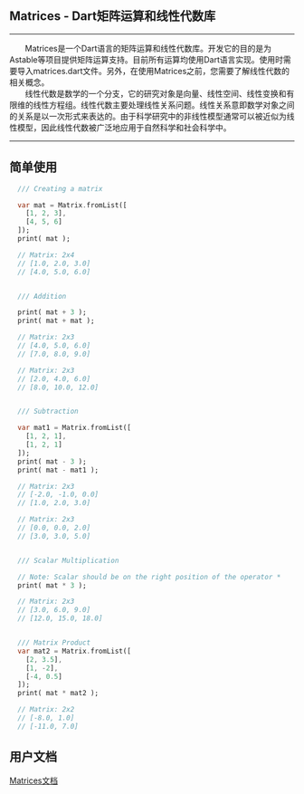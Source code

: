 ## Matrices - Dart矩阵运算和线性代数库  

****

&nbsp;&nbsp;&nbsp;&nbsp;&nbsp;&nbsp;&nbsp;Matrices是一个Dart语言的矩阵运算和线性代数库。开发它的目的是为Astable等项目提供矩阵运算支持。目前所有运算均使用Dart语言实现。使用时需要导入matrices.dart文件。另外，在使用Matrices之前，您需要了解线性代数的相关概念。<br>
&nbsp;&nbsp;&nbsp;&nbsp;&nbsp;&nbsp;&nbsp;线性代数是数学的一个分支，它的研究对象是向量、线性空间、线性变换和有限维的线性方程组。线性代数主要处理线性关系问题。线性关系意即数学对象之间的关系是以一次形式来表达的。由于科学研究中的非线性模型通常可以被近似为线性模型，因此线性代数被广泛地应用于自然科学和社会科学中。  

****

## 简单使用  

```dart
  /// Creating a matrix

  var mat = Matrix.fromList([
    [1, 2, 3],
    [4, 5, 6]
  ]);
  print( mat );

  // Matrix: 2x4
  // [1.0, 2.0, 3.0]
  // [4.0, 5.0, 6.0]


  /// Addition

  print( mat + 3 );
  print( mat + mat );

  // Matrix: 2x3
  // [4.0, 5.0, 6.0]
  // [7.0, 8.0, 9.0]

  // Matrix: 2x3
  // [2.0, 4.0, 6.0]
  // [8.0, 10.0, 12.0]


  /// Subtraction

  var mat1 = Matrix.fromList([
    [1, 2, 1],
    [1, 2, 1]
  ]);
  print( mat - 3 );
  print( mat - mat1 );

  // Matrix: 2x3
  // [-2.0, -1.0, 0.0]
  // [1.0, 2.0, 3.0]

  // Matrix: 2x3
  // [0.0, 0.0, 2.0]
  // [3.0, 3.0, 5.0]


  /// Scalar Multiplication

  // Note: Scalar should be on the right position of the operator *
  print( mat * 3 );

  // Matrix: 2x3
  // [3.0, 6.0, 9.0]
  // [12.0, 15.0, 18.0]


  /// Matrix Product
  var mat2 = Matrix.fromList([
    [2, 3.5],
    [1, -2],
    [-4, 0.5]
  ]);
  print( mat * mat2 );

  // Matrix: 2x2
  // [-8.0, 1.0]
  // [-11.0, 7.0]
```

## 用户文档  
[Matrices文档](https://abandoft.gitee.io/matrices/)  